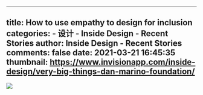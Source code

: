 
---
title: How to use empathy to design for inclusion
categories: 
    - 设计
    - Inside Design - Recent Stories
author: Inside Design - Recent Stories
comments: false
date: 2021-03-21 16:45:35
thumbnail: https://www.invisionapp.com/inside-design/very-big-things-dan-marino-foundation/
---

<div>   
<img src="https://www.invisionapp.com/inside-design/very-big-things-dan-marino-foundation/" referrerpolicy="no-referrer">  
</div>
            